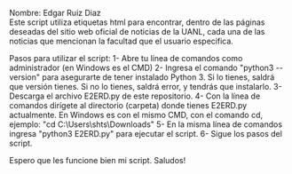 Nombre: Edgar Ruiz Diaz  
Este script utiliza etiquetas html para encontrar, dentro de las páginas deseadas del sitio web oficial de noticias de la UANL, cada una de las noticias que mencionan la facultad que el usuario especifica.

Pasos para utilizar el script:
1- Abre tu línea de comandos como administrador (en Windows es el CMD)
2- Ingresa el comando "python3 --version" para asegurarte de tener instalado Python 3. Si lo tienes, saldrá que versión tienes. Si no lo tienes, saldrá error, y tendrás que instalarlo.
3- Descarga el archivo E2ERD.py de este repositorio.
4- Con la línea de comandos dirígete al directorio (carpeta) donde tienes E2ERD.py actualmente. En Windows es con el mismo CMD, con el comando cd, ejemplo: "cd C:\Users\shts\Downloads"
5- En la misma línea de comandos ingresa "python3 E2ERD.py" para ejecutar el script.
6- Sigue los pasos del script.


Espero que les funcione bien mi script. Saludos!

